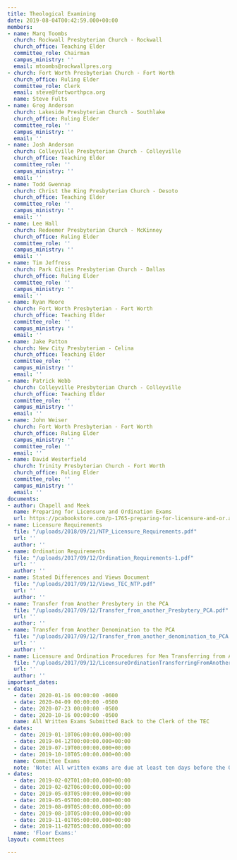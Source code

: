 ```yaml
---
title: Theological Examining
date: 2019-08-04T00:42:59.000+00:00
members:
- name: Marq Toombs
  church: Rockwall Presbyterian Church - Rockwall
  church_office: Teaching Elder
  committee_role: Chairman
  campus_ministry: ''
  email: mtoombs@rockwallpres.org
- church: Fort Worth Presbyterian Church - Fort Worth
  church_office: Ruling Elder
  committee_role: Clerk
  email: steve@fortworthpca.org
  name: Steve Fults
- name: Greg Anderson
  church: Lakeside Presbyterian Church - Southlake
  church_office: Ruling Elder
  committee_role: ''
  campus_ministry: ''
  email: ''
- name: Josh Anderson
  church: Colleyville Presbyterian Church - Colleyville
  church_office: Teaching Elder
  committee_role: ''
  campus_ministry: ''
  email: ''
- name: Todd Gwennap
  church: Christ the King Presbyterian Church - Desoto
  church_office: Teaching Elder
  committee_role: ''
  campus_ministry: ''
  email: ''
- name: Lee Hall
  church: Redeemer Presbyterian Church - McKinney
  church_office: Ruling Elder
  committee_role: ''
  campus_ministry: ''
  email: ''
- name: Tim Jeffress
  church: Park Cities Presbyterian Church - Dallas
  church_office: Ruling Elder
  committee_role: ''
  campus_ministry: ''
  email: ''
- name: Ryan Moore
  church: Fort Worth Presbyterian - Fort Worth
  church_office: Teaching Elder
  committee_role: ''
  campus_ministry: ''
  email: ''
- name: Jake Patton
  church: New City Presbyterian - Celina
  church_office: Teaching Elder
  committee_role: ''
  campus_ministry: ''
  email: ''
- name: Patrick Webb
  church: Colleyville Presbyterian Church - Colleyville
  church_office: Teaching Elder
  committee_role: ''
  campus_ministry: ''
  email: ''
- name: John Weiser
  church: Fort Worth Presbyterian - Fort Worth
  church_office: Ruling Elder
  campus_ministry: ''
  committee_role: ''
  email: ''
- name: David Westerfield
  church: Trinity Presbyterian Church - Fort Worth
  church_office: Ruling Elder
  committee_role: ''
  campus_ministry: ''
  email: ''
documents:
- author: Chapell and Meek
  name: Preparing for Licensure and Ordination Exams
  url: https://pcabookstore.com/p-1765-preparing-for-licensure-and-or.aspx
- name: Licensure Requirements
  file: "/uploads/2018/09/21/NTP_Licensure_Requirements.pdf"
  url: ''
  author: ''
- name: Ordination Requirements
  file: "/uploads/2017/09/12/Ordination_Requirements-1.pdf"
  url: ''
  author: ''
- name: Stated Differences and Views Document
  file: "/uploads/2017/09/12/Views_TEC_NTP.pdf"
  url: ''
  author: ''
- name: Transfer from Another Presbytery in the PCA
  file: "/uploads/2017/09/12/Transfer_from_another_Presbytery_PCA.pdf"
  url: ''
  author: ''
- name: Transfer from Another Denomination to the PCA
  file: "/uploads/2017/09/12/Transfer_from_another_denomination_to_PCA.pdf"
  url: ''
  author: ''
- name: Licensure and Ordination Procedures for Men Transferring from Another Denomination
  file: "/uploads/2017/09/12/LicensureOrdinationTransferringFromAnotherDenomination.pdf"
  url: ''
  author: ''
important_dates:
- dates:
  - date: 2020-01-16 00:00:00 -0600
  - date: 2020-04-09 00:00:00 -0500
  - date: 2020-07-23 00:00:00 -0500
  - date: 2020-10-16 00:00:00 -0500
  name: All Written Exams Submitted Back to the Clerk of the TEC
- dates:
  - date: 2019-01-10T06:00:00.000+00:00
  - date: 2019-04-12T00:00:00.000+00:00
  - date: 2019-07-19T00:00:00.000+00:00
  - date: 2019-10-10T05:00:00.000+00:00
  name: Committee Exams
  note: 'Note: All written exams are due at least ten days before the Oral exam dates.'
- dates:
  - date: 2019-02-02T01:00:00.000+00:00
  - date: 2019-02-02T06:00:00.000+00:00
  - date: 2019-05-03T05:00:00.000+00:00
  - date: 2019-05-05T00:00:00.000+00:00
  - date: 2019-08-09T05:00:00.000+00:00
  - date: 2019-08-10T05:00:00.000+00:00
  - date: 2019-11-01T05:00:00.000+00:00
  - date: 2019-11-02T05:00:00.000+00:00
  name: 'Floor Exams:'
layout: committees

---
```

